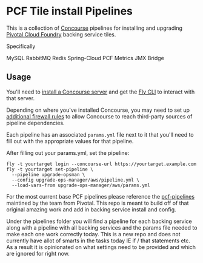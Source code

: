 # PCF Tile install Pipelines

This is a collection of [Concourse](https://concourse.ci) pipelines for
installing and upgrading [Pivotal Cloud Foundry](https://pivotal.io/platform) backing service tiles.

Specifically

MySQL
RabbitMQ
Redis
Spring-Cloud
PCF Metrics
JMX Bridge



## Usage

You'll need to [install a Concourse server](https://concourse.ci/installing.html)
and get the [Fly CLI](https://concourse.ci/fly-cli.html)
to interact with that server.

Depending on where you've installed Concourse, you may need to set up
[additional firewall rules](FIREWALL.md "Firewall") to allow Concourse to reach
third-party sources of pipeline dependencies.

Each pipeline has an associated `params.yml` file next to it that you'll need to fill out with the appropriate values for that pipeline.

After filling out your params.yml, set the pipeline:

```
fly -t yourtarget login --concourse-url https://yourtarget.example.com
fly -t yourtarget set-pipeline \
  --pipeline upgrade-opsman \
  --config upgrade-ops-manager/aws/pipeline.yml \
  --load-vars-from upgrade-ops-manager/aws/params.yml
```

For the most current base PCF pipelines please reference the [pcf-pipelines](https://github.com/pivotal-cf/pcf-pipelines) maintined by the team from Pivotal. This repo is meant to build off of that original amazing work and add in backing service install and config.

Under the pipelines folder you will find a pipeline for each backing service along with a pipeline with all backing services and the params file needed to make each one work correctly today. This is a new repo and does not currently have allot of smarts in the tasks today IE if / that statements etc. As a result it is opinionated on what settings need to be provided and which are ignored for right now.



